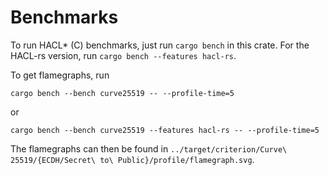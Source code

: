 # Benchmarks
To run HACL* (C) benchmarks, just run `cargo bench` in this crate.
For the HACL-rs version, run `cargo bench --features hacl-rs`.

To get flamegraphs, run
```
cargo bench --bench curve25519 -- --profile-time=5
```
or
```
cargo bench --bench curve25519 --features hacl-rs -- --profile-time=5
```

The flamegraphs can then be found in `../target/criterion/Curve\
25519/{ECDH/Secret\ to\ Public}/profile/flamegraph.svg`.
